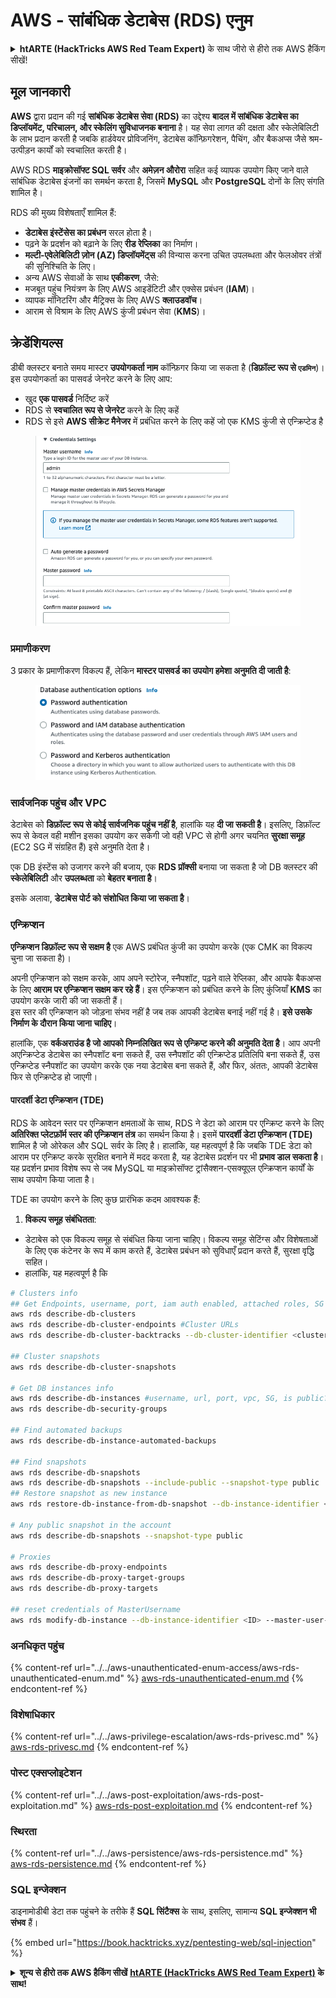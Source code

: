 # AWS - सांबंधिक डेटाबेस (RDS) एनुम

<details>

<summary><strong>htARTE (HackTricks AWS Red Team Expert)</strong> के साथ जीरो से हीरो तक AWS हैकिंग सीखें!</summary>

HackTricks का समर्थन करने के अन्य तरीके:

* अगर आप अपनी कंपनी का विज्ञापन **HackTricks में देखना चाहते हैं** या **HackTricks को PDF में डाउनलोड** करना चाहते हैं तो [**सब्सक्रिप्शन प्लान**](https://github.com/sponsors/carlospolop) देखें!
* [**आधिकारिक PEASS & HackTricks स्वैग**](https://peass.creator-spring.com) प्राप्त करें
* हमारे विशेष [**NFTs**](https://opensea.io/collection/the-peass-family) संग्रह **The PEASS Family** की खोज करें
* **जुड़ें** 💬 [**डिस्कॉर्ड समूह**](https://discord.gg/hRep4RUj7f) या [**टेलीग्राम समूह**](https://t.me/peass) से या हमें **ट्विटर** 🐦 [**@hacktricks_live**](https://twitter.com/hacktricks_live)** पर फॉलो** करें।
* **हैकिंग ट्रिक्स साझा करें** द्वारा **PRs** सबमिट करके [**HackTricks**](https://github.com/carlospolop/hacktricks) और [**HackTricks Cloud**](https://github.com/carlospolop/hacktricks-cloud) github रेपो में।

</details>

## मूल जानकारी

**AWS** द्वारा प्रदान की गई **सांबंधिक डेटाबेस सेवा (RDS)** का उद्देश्य **बादल में सांबंधिक डेटाबेस का डिप्लॉयमेंट, परिचालन, और स्केलिंग सुविधाजनक बनाना** है। यह सेवा लागत की दक्षता और स्केलेबिलिटी के लाभ प्रदान करती है जबकि हार्डवेयर प्रोविजनिंग, डेटाबेस कॉन्फ़िगरेशन, पैचिंग, और बैकअप्स जैसे श्रम-उत्पीड़न कार्यों को स्वचालित करती है।

AWS RDS **माइक्रोसॉफ्ट SQL सर्वर** और **अमेज़न औरोरा** सहित कई व्यापक उपयोग किए जाने वाले सांबंधिक डेटाबेस इंजनों का समर्थन करता है, जिसमें **MySQL** और **PostgreSQL** दोनों के लिए संगति शामिल है।

RDS की मुख्य विशेषताएँ शामिल हैं:

- **डेटाबेस इंस्टेंसेस का प्रबंधन** सरल होता है।
- पढ़ने के प्रदर्शन को बढ़ाने के लिए **रीड रेप्लिका** का निर्माण।
- **मल्टी-एवेलेबिलिटी ज़ोन (AZ) डिप्लॉयमेंट्स** की विन्यास करना उचित उपलब्धता और फेलओवर तंत्रों की सुनिश्चिति के लिए।
- अन्य AWS सेवाओं के साथ **एकीकरण**, जैसे:
- मजबूत पहुंच नियंत्रण के लिए AWS आइडेंटिटी और एक्सेस प्रबंधन (**IAM**)।
- व्यापक मॉनिटरिंग और मैट्रिक्स के लिए AWS **क्लाउडवॉच**।
- आराम से विश्राम के लिए AWS कुंजी प्रबंधन सेवा (**KMS**)।

## क्रेडेंशियल्स

डीबी क्लस्टर बनाते समय मास्टर **उपयोगकर्ता नाम** कॉन्फ़िगर किया जा सकता है (**डिफ़ॉल्ट रूप से `एडमिन`**)। इस उपयोगकर्ता का पासवर्ड जेनरेट करने के लिए आप:

* खुद **एक पासवर्ड** निर्दिष्ट करें
* RDS से **स्वचालित रूप से जेनरेट** करने के लिए कहें
* RDS से इसे **AWS सीक्रेट मैनेजर** में प्रबंधित करने के लिए कहें जो एक KMS कुंजी से एन्क्रिप्टेड है

<figure><img src="../../../../.gitbook/assets/image (18) (1).png" alt=""><figcaption></figcaption></figure>

### प्रमाणीकरण

3 प्रकार के प्रमाणीकरण विकल्प हैं, लेकिन **मास्टर पासवर्ड का उपयोग हमेशा अनुमति दी जाती है**:

<figure><img src="../../../../.gitbook/assets/image (19) (2).png" alt=""><figcaption></figcaption></figure>

### सार्वजनिक पहुंच और VPC

डेटाबेस को **डिफ़ॉल्ट रूप से कोई सार्वजनिक पहुंच नहीं है**, हालांकि यह **दी जा सकती है**। इसलिए, डिफ़ॉल्ट रूप से केवल वही मशीन इसका उपयोग कर सकेगी जो वही VPC से होगी अगर चयनित **सुरक्षा समूह** (EC2 SG में संग्रहित हैं) इसे अनुमति देता है।

एक DB इंस्टेंस को उजागर करने की बजाय, एक **RDS प्रॉक्सी** बनाया जा सकता है जो DB क्लस्टर की **स्केलेबिलिटी** और **उपलब्धता** को **बेहतर बनाता है**।

इसके अलावा, **डेटाबेस पोर्ट को संशोधित किया जा सकता है**।

### एन्क्रिप्शन

**एन्क्रिप्शन डिफ़ॉल्ट रूप से सक्षम है** एक AWS प्रबंधित कुंजी का उपयोग करके (एक CMK का विकल्प चुना जा सकता है)।

अपनी एन्क्रिप्शन को सक्षम करके, आप अपने स्टोरेज, स्नैपशॉट, पढ़ने वाले रेप्लिका, और आपके बैकअप्स के लिए **आराम पर एन्क्रिप्शन सक्षम कर रहे हैं**। इस एन्क्रिप्शन को प्रबंधित करने के लिए कुंजियाँ **KMS** का उपयोग करके जारी की जा सकती हैं।\
इस स्तर की एन्क्रिप्शन को जोड़ना संभव नहीं है जब तक आपकी डेटाबेस बनाई नहीं गई है। **इसे उसके निर्माण के दौरान किया जाना चाहिए**।

हालांकि, एक **वर्कअराउंड है जो आपको निम्नलिखित रूप से एन्क्रिप्ट करने की अनुमति देता है**। आप अपनी अएन्क्रिप्टेड डेटाबेस का स्नैपशॉट बना सकते हैं, उस स्नैपशॉट की एन्क्रिप्टेड प्रतिलिपि बना सकते हैं, उस एन्क्रिप्टेड स्नैपशॉट का उपयोग करके एक नया डेटाबेस बना सकते हैं, और फिर, अंततः, आपकी डेटाबेस फिर से एन्क्रिप्टेड हो जाएगी।

#### पारदर्शी डेटा एन्क्रिप्शन (TDE)

RDS के आवेदन स्तर पर एन्क्रिप्शन क्षमताओं के साथ, RDS ने डेटा को आराम पर एन्क्रिप्ट करने के लिए **अतिरिक्त प्लेटफ़ॉर्म स्तर की एन्क्रिप्शन तंत्र** का समर्थन किया है। इसमें **पारदर्शी डेटा एन्क्रिप्शन (TDE)** शामिल है जो ओरेकल और SQL सर्वर के लिए है। हालांकि, यह महत्वपूर्ण है कि जबकि TDE डेटा को आराम पर एन्क्रिप्ट करके सुरक्षित बनाने में मदद करता है, यह डेटाबेस प्रदर्शन पर भी **प्रभाव डाल सकता है**। यह प्रदर्शन प्रभाव विशेष रूप से जब MySQL या माइक्रोसॉफ्ट ट्रांसैक्शन-एसक्यूएल एन्क्रिप्शन कार्यों के साथ उपयोग किया जाता है।

TDE का उपयोग करने के लिए कुछ प्रारंभिक कदम आवश्यक हैं:

1. **विकल्प समूह संबंधितता**:
- डेटाबेस को एक विकल्प समूह से संबंधित किया जाना चाहिए। विकल्प समूह सेटिंग्स और विशेषताओं के लिए एक कंटेनर के रूप में काम करते हैं, डेटाबेस प्रबंधन को सुविधाएँ प्रदान करते हैं, सुरक्षा वृद्धि सहित।
- हालांकि, यह महत्वपूर्ण है कि
```bash
# Clusters info
## Get Endpoints, username, port, iam auth enabled, attached roles, SG
aws rds describe-db-clusters
aws rds describe-db-cluster-endpoints #Cluster URLs
aws rds describe-db-cluster-backtracks --db-cluster-identifier <cluster-name>

## Cluster snapshots
aws rds describe-db-cluster-snapshots

# Get DB instances info
aws rds describe-db-instances #username, url, port, vpc, SG, is public?
aws rds describe-db-security-groups

## Find automated backups
aws rds describe-db-instance-automated-backups

## Find snapshots
aws rds describe-db-snapshots
aws rds describe-db-snapshots --include-public --snapshot-type public
## Restore snapshot as new instance
aws rds restore-db-instance-from-db-snapshot --db-instance-identifier <ID> --db-snapshot-identifier <ID> --availability-zone us-west-2a

# Any public snapshot in the account
aws rds describe-db-snapshots --snapshot-type public

# Proxies
aws rds describe-db-proxy-endpoints
aws rds describe-db-proxy-target-groups
aws rds describe-db-proxy-targets

## reset credentials of MasterUsername
aws rds modify-db-instance --db-instance-identifier <ID> --master-user-password <NewPassword> --apply-immediately
```
### अनधिकृत पहुंच

{% content-ref url="../../aws-unauthenticated-enum-access/aws-rds-unauthenticated-enum.md" %}
[aws-rds-unauthenticated-enum.md](../../aws-unauthenticated-enum-access/aws-rds-unauthenticated-enum.md)
{% endcontent-ref %}

### विशेषाधिकार

{% content-ref url="../../aws-privilege-escalation/aws-rds-privesc.md" %}
[aws-rds-privesc.md](../../aws-privilege-escalation/aws-rds-privesc.md)
{% endcontent-ref %}

### पोस्ट एक्सप्लोइटेशन

{% content-ref url="../../aws-post-exploitation/aws-rds-post-exploitation.md" %}
[aws-rds-post-exploitation.md](../../aws-post-exploitation/aws-rds-post-exploitation.md)
{% endcontent-ref %}

### स्थिरता

{% content-ref url="../../aws-persistence/aws-rds-persistence.md" %}
[aws-rds-persistence.md](../../aws-persistence/aws-rds-persistence.md)
{% endcontent-ref %}

### SQL इन्जेक्शन

डाइनामोडीबी डेटा तक पहुंचने के तरीके हैं **SQL सिंटैक्स** के साथ, इसलिए, सामान्य **SQL इन्जेक्शन भी संभव** हैं।

{% embed url="https://book.hacktricks.xyz/pentesting-web/sql-injection" %}

<details>

<summary><strong>शून्य से हीरो तक AWS हैकिंग सीखें</strong> <a href="https://training.hacktricks.xyz/courses/arte"><strong>htARTE (HackTricks AWS Red Team Expert)</strong></a><strong> के साथ!</strong></summary>

HackTricks का समर्थन करने के अन्य तरीके:

* यदि आप अपनी **कंपनी का विज्ञापन HackTricks में देखना चाहते हैं** या **HackTricks को PDF में डाउनलोड करना चाहते हैं** तो [**सब्सक्रिप्शन प्लान्स**](https://github.com/sponsors/carlospolop) देखें!
* [**आधिकारिक PEASS & HackTricks स्वैग**](https://peass.creator-spring.com) प्राप्त करें
* हमारे विशेष [**NFTs**](https://opensea.io/collection/the-peass-family) कलेक्शन, [**The PEASS Family**](https://opensea.io/collection/the-peass-family) खोजें
* **शामिल हों** 💬 [**डिस्कॉर्ड समूह**](https://discord.gg/hRep4RUj7f) या [**टेलीग्राम समूह**](https://t.me/peass) या हमें **ट्विटर** 🐦 [**@hacktricks_live**](https://twitter.com/hacktricks_live) **पर फॉलो** करें।
* **हैकिंग ट्रिक्स साझा करें** हैकट्रिक्स और हैकट्रिक्स क्लाउड गिटहब रेपो में PR जमा करके।

</details>
